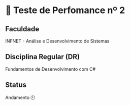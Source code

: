# 📝 Teste de Perfomance nº 2

## Faculdade
INFNET - Análise e Desenvolvimento de Sistemas 

## Disciplina Regular (DR)
Fundamentos de Desenvolvimento com C#

## Status
Andamento 🕗
<!--- {Não iniciado ⛔ | Andamento 🕗| Concluído! ⭐} --->
